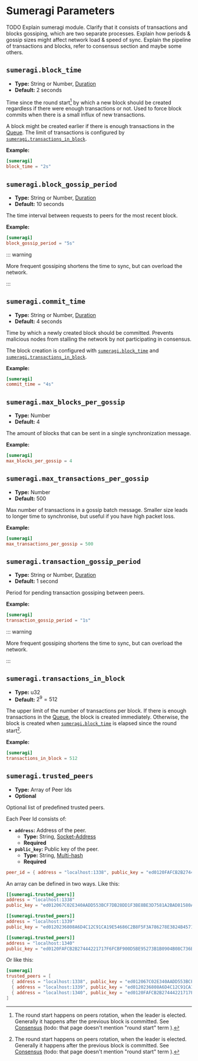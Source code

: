# Sumeragi Parameters

TODO Explain sumeragi module. Clarify that it consists of transactions and blocks gossiping, which are two separate
processes. Explain how periods & gossip sizes might affect network load & speed of sync. Explain the pipeline of
transactions and blocks, refer to consensus section and maybe some others.

## `sumeragi.block_time`

- **Type:** String or Number, [Duration](glossary#type-duration)
- **Default:** 2 seconds

Time since the round start[^1] by which a new block should be created regardless if there were enough transactions or
not. Used to force block commits when there is a small influx of new transactions.

A block might be created earlier if there is enough transactions in the [Queue](queue-params). The limit of transactions
is configured by [`sumeragi.transactions_in_block`](#sumeragi-transactions-in-block).

**Example:**

```toml
[sumeragi]
block_time = "2s"
```

## `sumeragi.block_gossip_period`

- **Type:** String or Number, [Duration](glossary#type-duration)
- **Default:** 10 seconds

The time interval between requests to peers for the most recent block.

**Example:**

```toml
[sumeragi]
block_gossip_period = "5s"
```

::: warning

More frequent gossiping shortens the time to sync, but can overload the network.

:::

## `sumeragi.commit_time`

- **Type:** String or Number, [Duration](glossary#type-duration)
- **Default:** 4 seconds

Time by which a newly created block should be committed. Prevents malicious nodes from stalling the network by not
participating in consensus.

The block creation is configured with [`sumeragi.block_time`](#sumeragi-block-time) and
[`sumeragi.transactions_in_block`](#sumeragi-transactions-in-block).

**Example:**

```toml
[sumeragi]
commit_time = "4s"
```

## `sumeragi.max_blocks_per_gossip`

- **Type:** Number
- **Default:** $4$

The amount of blocks that can be sent in a single synchronization message.

**Example:**

```toml
[sumeragi]
max_blocks_per_gossip = 4
```

## `sumeragi.max_transactions_per_gossip`

- **Type:** Number
- **Default:** $500$

Max number of transactions in a gossip batch message. Smaller size leads to longer time to synchronise, but useful if
you have high packet loss.

**Example:**

```toml
[sumeragi]
max_transactions_per_gossip = 500
```

## `sumeragi.transaction_gossip_period`

- **Type:** String or Number, [Duration](glossary#type-duration)
- **Default:** 1 second

Period for pending transaction gossiping between peers.

**Example:**

```toml
[sumeragi]
transaction_gossip_period = "1s"
```

::: warning

More frequent gossiping shortens the time to sync, but can overload the network.

:::

## `sumeragi.transactions_in_block`

- **Type:** u32
- **Default:** $2^9 = 512$

The upper limit of the number of transactions per block. If there is enough transactions in the [Queue](queue-params),
the block is created immediately. Otherwise, the block is created when [`sumeragi.block_time`](#sumeragi-block-time) is
elapsed since the round start[^1].

**Example:**

```toml
[sumeragi]
transactions_in_block = 512
```

## `sumeragi.trusted_peers`

<!--

Hey, is sumeragi.trusted_peers actually required to be set in the config?

I guess that's the only way to specify the relevant topology and let the nodes know what addresses to communicate with as well as what public keys to use to verify respective node signatures

> Other peers might specify it as a trusted one

it should be bi-directional to support the consensus I guess

> or clients might commit transactions which will register a new peer

right.. actually Iroha v1 relies on that more, such a transaction was defined in the genesis (instead of the config), though it might be tricky if all of these peers are not relevant (unregistered in the post-genesis state) anymore and that's why  there was an alternative needed (e.g. config) to contain a set of at least one peer (to sync from), once the WSV is relevant, the topology can be recovered from the blockstore/wsv

I guess it is, at least for a private chain, excluding a scenario of the only node in a network. Otherwise how would a node understand whom to trust (where to get the public key from)

-->

- **Type:** Array of Peer Ids
- **Optional**

Optional list of predefined trusted peers.

Each Peer Id consists of:

- **`address`:** Address of the peer.
  - **Type:** String, [Socket-Address](glossary#type-socket-address)
  - **Required**
- **`public_key`:** Public key of the peer.
  - **Type:** String, [Multi-hash](glossary#type-multi-hash)
  - **Required**

```toml
peer_id = { address = "localhost:1338", public_key = "ed0120FAFCB2B27444221717F6FCBF900D5BE95273B1B0904B08C736B32A19F16AC1F9" }
```

An array can be defined in two ways. Like this:

```toml
[[sumeragi.trusted_peers]]
address = "localhost:1338"
public_key = "ed012067C02E340AADD553BCF7DB28DD1F3BE8BE3D7581A2BAD81580AEE5CC75FEBD45"

[[sumeragi.trusted_peers]]
address = "localhost:1339"
public_key = "ed0120236808A6D4C12C91CA19E54686C2B8F5F3A786278E3824B4571EF234DEC8683B"

[[sumeragi.trusted_peers]]
address = "localhost:1340"
public_key = "ed0120FAFCB2B27444221717F6FCBF900D5BE95273B1B0904B08C736B32A19F16AC1F9"
```

Or like this:

```toml
[sumeragi]
trusted_peers = [
  { address = "localhost:1338", public_key = "ed012067C02E340AADD553BCF7DB28DD1F3BE8BE3D7581A2BAD81580AEE5CC75FEBD45" },
  { address = "localhost:1339", public_key = "ed0120236808A6D4C12C91CA19E54686C2B8F5F3A786278E3824B4571EF234DEC8683B" },
  { address = "localhost:1340", public_key = "ed0120FAFCB2B27444221717F6FCBF900D5BE95273B1B0904B08C736B32A19F16AC1F9" },
]
```

[^1]:
    The round start happens on peers rotation, when the leader is elected. Generally it happens after the previous block
    is committed. See [Consensus](/guide/blockchain/consensus) (todo: that page doesn't mention "round start" term ).
